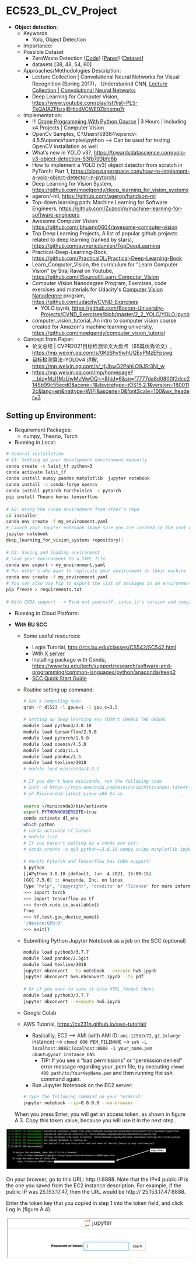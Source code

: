 # EC523_DL_CV_Project


- **Object detection:**
    - Keywords
        - Yolo, Object Detection
    - Importance:
    - Possible Dataset
        - ZeroWaste Detection [[Code](https://github.com/dbash/zerowaste/)] [[Paper](https://arxiv.org/abs/2106.02740)] [[Dataset](http://ai.bu.edu/zerowaste/#overview)]
        - datasets [38, 48, 54, 60]
    - Approaches/Methodologies Description:
        - Lecture Collection | Convolutional Neural Networks for Visual Recognition (Spring 2017)， Understanind CNN, [Lecture Collection | Convolutional Neural Networks](https://www.youtube.com/playlist?list=PL3FW7Lu3i5JvHM8ljYj-zLfQRF3EO8sYv)
        - Deep Learning for Computer Vision, https://www.youtube.com/playlist?list=PL5-TkQAfAZFbzxjBHtzdVCWE0Zbhomg7r
    - Implementation:
        - !!! [Drone Programming With Python Course](https://www.youtube.com/watch?v=LmEcyQnfpDA) | 3 Hours | Including x4 Projects | Computer Vision
        - OpenCv Samples, C:\Users\59384\opencv-4.5.5\opencv\samples\python --> Can be used for testing OpenCV installation as well
        - What’s new in YOLO v3?, https://towardsdatascience.com/yolo-v3-object-detection-53fb7d3bfe6b
        - How to implement a YOLO (v3) object detector from scratch in PyTorch: Part 1, https://blog.paperspace.com/how-to-implement-a-yolo-object-detector-in-pytorch/
        - Deep Learning for Vision System, https://github.com/moelgendy/deep_learning_for_vision_systems
        - ageron/-ml, https://github.com/ageron/handson-ml
        - Top-down learning path: Machine Learning for Software Engineers, https://github.com/ZuzooVn/machine-learning-for-software-engineers
        - Awesome Computer Vision: https://github.com/jbhuang0604/awesome-computer-vision
        - Top Deep Learning Projects, A list of popular github projects related to deep learning (ranked by stars), https://github.com/aymericdamien/TopDeepLearning
        - Practical-Deep-Learning-Book, https://github.com/PracticalDL/Practical-Deep-Learning-Book
        - Learn_Computer_Vision, the curriculum for "Learn Computer Vision" by Siraj Raval on Youtube, https://github.com/llSourcell/Learn_Computer_Vision
        - Computer Vision Nanodegree Program, Exercises, code exercises and materials for Udacity's [Computer Vision Nanodegree](https://www.udacity.com/course/computer-vision-nanodegree--nd891) program, https://github.com/udacity/CVND_Exercises
            - YOLO.ipynb, https://github.com/Boston-University-Projects/CVND_Exercises/blob/master/2_2_YOLO/YOLO.ipynb
        - computer_vision_tutorial, An intro to computer vision course created for Amazon's machine learning university, https://github.com/moelgendy/computer_vision_tutorial
    - Concept from Paper:
        - 论文总结 | CVPR2021目标检测论文大盘点（65篇优秀论文）, https://mp.weixin.qq.com/s/0KdShy9whUQEyPMzEFpswg
        - 目标检测算法-YOLOv4 详解, https://mp.weixin.qq.com/s/_tjUbwG2PahLO9JSt3Nl_w
        - https://mp.weixin.qq.com/mp/homepage?__biz=MzI1MzUwMzMwOQ==&hid=6&sn=f7777da8d0800f2dcc2148b99c55ecd0&scene=1&devicetype=iOS15.2.1&version=1800112c&lang=en&nettype=WIFI&ascene=0&fontScale=100&wx_header=3

## Setting up Environment:

- Requirement Packages:
  - numpy, Theano, Torch
- Running in Local:

```bash
# General installation
# A1: Setting up your development environment manually
conda create -n latst_tf python=3
conda activate latst_tf
conda install numpy pandas matplotlib  jupyter notebook
conda install -c conda-forge opencv
conda install pytorch torchvision -c pytorch
pip install Theano keras tensorflow

# A2: Using the conda environment from other's repo
cd installer
conda env create -f my_environment.yaml
# Launch your Jupyter notebook (make sure you are located in the root of the
jupyter notebook	
deep_learning_for_vision_systems repository):

# A3: Saving and loading environment
# save your environment to a YAML file
conda env export > my_environment.yaml
# For other's who want to replicate your environment on their machine
conda env create -f my_environment.yaml	
# You can also use Pip to export the list of packages in an environment to a .txt file, and then include that file with your code. This allows other people to easily load all the dependencies for you code with pip
pip freeze > requirements.txt	

# With CUDA support --> Find out yourself, since it's version and compiler specific
```

- Running in Cloud Platform:
- **With BU SCC**
    - Some useful resources:
        - Login Tutorial, http://rcs.bu.edu/classes/CS542/SC542.html
        - With [X server](https://vlaams-supercomputing-centrum-vscdocumentation.readthedocs-hosted.com/en/latest/access/using_the_xming_x_server_to_display_graphical_programs.html#:~:text=Running%20Xming%3A,programs%20(such%20as%20PuTTY).)
        - Installing package with Conda, https://www.bu.edu/tech/support/research/software-and-programming/common-languages/python/anaconda/#exp2
        - [SCC Quick Start Guide](https://www.bu.edu/tech/support/research/system-usage/scc-quickstart/)
    - Routine setting up command:
        ```bash
        # Get a computing node
        qrsh -P dl523 -l gpus=1 -l gpu_c=3.5

        # Setting up deep learning env (DON't CHANGE THE ORDER)
        module load python3/3.8.10
        module load tensorflow/2.5.0
        module load pytorch/1.9.0
        module load opencv/4.5.0	
        module load cuda/11.1
        module load pandoc/2.5
        module load texlive/2018
        # module load miniconda/4.9.2

        # If you don't have miniconda, run the following code
        # curl -O https://repo.anaconda.com/miniconda/Miniconda3-latest-Linux-x86_64.sh
        # sh Miniconda3-latest-Linux-x86_64.sh

        source ~/miniconda3/bin/activate
        export PYTHONNOUSERSITE=true
        conda activate dl_env
        which python
        # conda activate tf_latest
        # module list
        # If you haven't setting up a conda env yet:
        # conda create -n py3 python==3.8.10 numpy scipy matplotlib ipykernel

        # Verify Pytorch and Tensorflow has CUDA support:
        $ python
        [[APython 3.8.10 (default, Jun  4 2021, 15:09:15) 
        [GCC 7.5.0] :: Anaconda, Inc. on linux
        Type "help", "copyright", "credits" or "license" for more information.
        >>> import torch
        >>> import tensorflow as tf
        >>> torch.cuda.is_available()
        True
        >>> tf.test.gpu_device_name()
        '/device:GPU:0'
        >>> exit()
        ```
    - Submitting Python Jupyter Notebook as a job on the SCC (optional)
        ```bash
        module load python3/3.7.7
        module load pandoc/2.5git
        module load texlive/2018
        jupyter nbconvert --to notebook --execute hw5.ipynb
        jupyter nbconvert hw5.nbconvert.ipynb --to pdf

        # Or if you want to save it into HTML format then:
        module load python3/3.7.7
        jupyter nbconvert --execute hw5.ipynb
        ```

  - Google Colab
  - AWS Tutorial, https://cs231n.github.io/aws-tutorial/
    - Basicallly, EC2 --> AMI (with  AMI ID: `ami-125b2c72`, `g2.2xlarge` instance) --> `chmod 600 PEM_FILENAME`  --> `ssh -L localhost:8888:localhost:8888 -i your_name.pem ubuntu@your_instance_DNS`
      - TIP: If you see a “bad permissions” or “permission denied” error message regarding your .pem file, try executing `chmod 400 path/to/YourKeyName.pem` and then running the ssh command again.
    - Run Jupyter Notebook on the EC2 server:
    
    ```bash
    # Type the following command on your terminal:
    jupyter notebook --ip=0.0.0.0 --no-browser
    ```

  When you press Enter, you will get an access token, as shown in figure A.3. Copy this token value, because you will use it in the next step.

![image-20220128110355855](./images/image-20220128110355855.png)

  On your browser, go to this URL: http://:8888. Note that the IPv4 public IP is the one you saved from the EC2 instance description. For example, if the public IP was 25.153.17.47, then the URL would be http:// 25.153.17.47:8888.

  Enter the token key that you copied in step 1 into the token field, and click Log In (figure A.4).

![image-20220128110447248](./images/image-20220128110447248.png)



